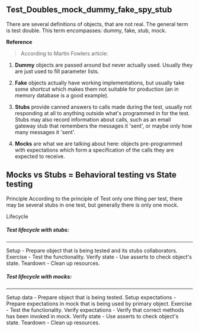 ## Test_Doubles_mock_dummy_fake_spy_stub

There are several definitions of objects, that are not real. The general term is test double. This term encompasses: dummy, fake, stub, mock.

**Reference**
> According to Martin Fowlers article:

1. **Dummy** objects are passed around but never actually used. Usually they are just used to fill parameter lists.

2. **Fake** objects actually have working implementations, but usually take some shortcut which makes them not suitable for production (an in memory database is a good example).

3. **Stubs** provide canned answers to calls made during the test, usually not responding at all to anything outside what's programmed in for the test. Stubs may also record information about calls, such as an email gateway stub that remembers the messages it 'sent', or maybe only how many messages it 'sent'.

4. **Mocks** are what we are talking about here: objects pre-programmed with expectations which form a specification of the calls they are expected to receive.

## **Mocks vs Stubs = Behavioral testing vs State testing**

Principle
According to the principle of Test only one thing per test, there may be several stubs in one test, but generally there is only one mock.

Lifecycle
##### **Test lifecycle with stubs:**

------------



Setup - Prepare object that is being tested and its stubs collaborators.
Exercise - Test the functionality.
Verify state - Use asserts to check object's state.
Teardown - Clean up resources.

##### **Test lifecycle with mocks:**
------------
Setup data - Prepare object that is being tested.
Setup expectations - Prepare expectations in mock that is being used by primary object.
Exercise - Test the functionality.
Verify expectations - Verify that correct methods has been invoked in mock.
Verify state - Use asserts to check object's state.
Teardown - Clean up resources.
